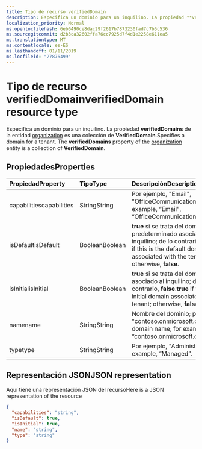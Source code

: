 ```yaml
---
title: Tipo de recurso verifiedDomain
description: Especifica un dominio para un inquilino. La propiedad **verifiedDomains** de la entidad organization es una colección de **VerifiedDomain**.
localization_priority: Normal
ms.openlocfilehash: 6eb6490ce8dac29f2617b7873230fad7c7b5c536
ms.sourcegitcommit: d2b3ca32602ffa76cc7925d7f4d1e2258e611ea5
ms.translationtype: MT
ms.contentlocale: es-ES
ms.lasthandoff: 01/11/2019
ms.locfileid: "27876499"
---
```

# <a name="verifieddomain-resource-type"></a><span data-ttu-id="6cf91-104">Tipo de recurso verifiedDomain</span><span class="sxs-lookup"><span data-stu-id="6cf91-104">verifiedDomain resource type</span></span>

<span data-ttu-id="6cf91-p102">Especifica un dominio para un inquilino. La propiedad **verifiedDomains** de la entidad [organization](organization.md) es una colección de **VerifiedDomain**.</span><span class="sxs-lookup"><span data-stu-id="6cf91-p102">Specifies a domain for a tenant. The **verifiedDomains** property of the [organization](organization.md) entity is a collection of **VerifiedDomain**.</span></span>


## <a name="properties"></a><span data-ttu-id="6cf91-107">Propiedades</span><span class="sxs-lookup"><span data-stu-id="6cf91-107">Properties</span></span>
| <span data-ttu-id="6cf91-108">Propiedad</span><span class="sxs-lookup"><span data-stu-id="6cf91-108">Property</span></span>     | <span data-ttu-id="6cf91-109">Tipo</span><span class="sxs-lookup"><span data-stu-id="6cf91-109">Type</span></span>   |<span data-ttu-id="6cf91-110">Descripción</span><span class="sxs-lookup"><span data-stu-id="6cf91-110">Description</span></span>|
|:---------------|:--------|:----------|
|<span data-ttu-id="6cf91-111">capabilities</span><span class="sxs-lookup"><span data-stu-id="6cf91-111">capabilities</span></span>|<span data-ttu-id="6cf91-112">String</span><span class="sxs-lookup"><span data-stu-id="6cf91-112">String</span></span>|<span data-ttu-id="6cf91-113">Por ejemplo, "Email", "OfficeCommunicationsOnline".</span><span class="sxs-lookup"><span data-stu-id="6cf91-113">For example, “Email”, “OfficeCommunicationsOnline”.</span></span>|
|<span data-ttu-id="6cf91-114">isDefault</span><span class="sxs-lookup"><span data-stu-id="6cf91-114">isDefault</span></span>|<span data-ttu-id="6cf91-115">Boolean</span><span class="sxs-lookup"><span data-stu-id="6cf91-115">Boolean</span></span>|                <span data-ttu-id="6cf91-116">**true** si se trata del dominio predeterminado asociado al inquilino; de lo contrario, **false**.</span><span class="sxs-lookup"><span data-stu-id="6cf91-116">**true** if this is the default domain associated with the tenant; otherwise, **false**.</span></span>            |
|<span data-ttu-id="6cf91-117">isInitial</span><span class="sxs-lookup"><span data-stu-id="6cf91-117">isInitial</span></span>|<span data-ttu-id="6cf91-118">Boolean</span><span class="sxs-lookup"><span data-stu-id="6cf91-118">Boolean</span></span>|<span data-ttu-id="6cf91-119">**true** si se trata del dominio inicial asociado al inquilino; de lo contrario, **false**.</span><span class="sxs-lookup"><span data-stu-id="6cf91-119">**true** if this is the initial domain associated with the tenant; otherwise, **false**</span></span>|
|<span data-ttu-id="6cf91-120">name</span><span class="sxs-lookup"><span data-stu-id="6cf91-120">name</span></span>|<span data-ttu-id="6cf91-121">String</span><span class="sxs-lookup"><span data-stu-id="6cf91-121">String</span></span>|<span data-ttu-id="6cf91-122">Nombre del dominio; por ejemplo, "contoso.onmicrosoft.com".</span><span class="sxs-lookup"><span data-stu-id="6cf91-122">The domain name; for example, “contoso.onmicrosoft.com”</span></span>|
|<span data-ttu-id="6cf91-123">type</span><span class="sxs-lookup"><span data-stu-id="6cf91-123">type</span></span>|<span data-ttu-id="6cf91-124">String</span><span class="sxs-lookup"><span data-stu-id="6cf91-124">String</span></span>|<span data-ttu-id="6cf91-125">Por ejemplo, "Administrado".</span><span class="sxs-lookup"><span data-stu-id="6cf91-125">For example, “Managed”.</span></span>|

## <a name="json-representation"></a><span data-ttu-id="6cf91-126">Representación JSON</span><span class="sxs-lookup"><span data-stu-id="6cf91-126">JSON representation</span></span>

<span data-ttu-id="6cf91-127">Aquí tiene una representación JSON del recurso</span><span class="sxs-lookup"><span data-stu-id="6cf91-127">Here is a JSON representation of the resource</span></span>

<!-- {
  "blockType": "resource",
  "optionalProperties": [

  ],
  "@odata.type": "microsoft.graph.verifiedDomain"
}-->

```json
{
  "capabilities": "string",
  "isDefault": true,
  "isInitial": true,
  "name": "string",
  "type": "string"
}

```

<!-- uuid: 8fcb5dbc-d5aa-4681-8e31-b001d5168d79
2015-10-25 14:57:30 UTC -->
<!-- {
  "type": "#page.annotation",
  "description": "verifiedDomain resource",
  "keywords": "",
  "section": "documentation",
  "tocPath": ""
}-->
